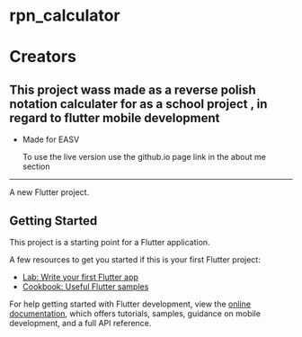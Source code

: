 # rpn_calculator

# Creators
## This project wass made as a reverse polish notation calculater for as a school project , in regard to flutter mobile development

- Made for EASV

  To use the live version use the github.io page link in the about me section







______________________________________________________________________________________________________

A new Flutter project.

## Getting Started

This project is a starting point for a Flutter application.

A few resources to get you started if this is your first Flutter project:

- [Lab: Write your first Flutter app](https://docs.flutter.dev/get-started/codelab)
- [Cookbook: Useful Flutter samples](https://docs.flutter.dev/cookbook)

For help getting started with Flutter development, view the
[online documentation](https://docs.flutter.dev/), which offers tutorials,
samples, guidance on mobile development, and a full API reference.
